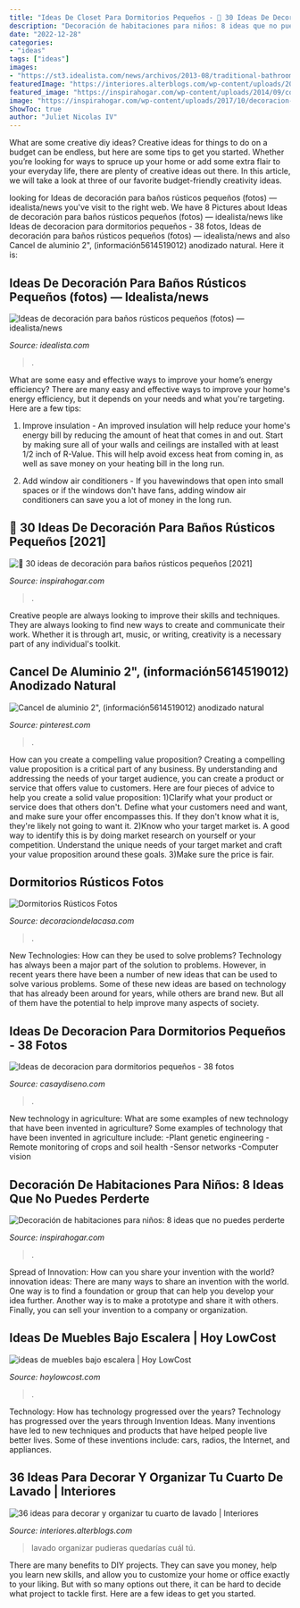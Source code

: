 ```yaml
---
title: "Ideas De Closet Para Dormitorios Pequeños - 🥇 30 Ideas De Decoración Para Baños Rústicos Pequeños [2021]"
description: "Decoración de habitaciones para niños: 8 ideas que no puedes perderte"
date: "2022-12-28"
categories:
- "ideas"
tags: ["ideas"]
images:
- "https://st3.idealista.com/news/archivos/2013-08/traditional-bathroom_0.jpg?sv=6t_HL9eV"
featuredImage: "https://interiores.alterblogs.com/wp-content/uploads/2016/12/36-ideas-para-decorar-y-organizar-tu-cuarto-de-lavado-03.jpg"
featured_image: "https://inspirahogar.com/wp-content/uploads/2014/09/cool-rustic-bathroom-designs-17.jpg"
image: "https://inspirahogar.com/wp-content/uploads/2017/10/decoracion-habitacion-niños-techo.jpg"
ShowToc: true
author: "Juliet Nicolas IV"
---
```



What are some creative diy ideas?
Creative ideas for things to do on a budget can be endless, but here are some tips to get you started. Whether you’re looking for ways to spruce up your home or add some extra flair to your everyday life, there are plenty of creative ideas out there. In this article, we will take a look at three of our favorite budget-friendly creativity ideas.

	

		
looking for Ideas de decoración para baños rústicos pequeños (fotos) — idealista/news you've visit to the right web. We have 8 Pictures about Ideas de decoración para baños rústicos pequeños (fotos) — idealista/news like Ideas de decoracion para dormitorios pequeños - 38 fotos, Ideas de decoración para baños rústicos pequeños (fotos) — idealista/news and also Cancel de aluminio 2&quot;, (información5614519012) anodizado natural. Here it is:
		
    
## Ideas De Decoración Para Baños Rústicos Pequeños (fotos) — Idealista/news

<img loading=lazy src="https://st3.idealista.com/news/archivos/2013-08/traditional-bathroom_0.jpg?sv=6t_HL9eV" onerror="this.onerror=null;this.src='https://tse4.mm.bing.net/th?id=OIP.yYQcyXQ-FzOWFzsZevnjRgHaLH&amp;pid=15.1';" alt="Ideas de decoración para baños rústicos pequeños (fotos) — idealista/news">

_Source: idealista.com_

>. 

	

What are some easy and effective ways to improve your home’s energy efficiency?
There are many easy and effective ways to improve your home's energy efficiency, but it depends on your needs and what you're targeting. Here are a few tips:
1. Improve insulation - An improved insulation will help reduce your home's energy bill by reducing the amount of heat that comes in and out. Start by making sure all of your walls and ceilings are installed with at least 1/2 inch of R-Value. This will help avoid excess heat from coming in, as well as save money on your heating bill in the long run.

2. Add window air conditioners - If you havewindows that open into small spaces or if the windows don't have fans, adding window air conditioners can save you a lot of money in the long run.

    
## 🥇 30 Ideas De Decoración Para Baños Rústicos Pequeños [2021]

<img loading=lazy src="https://inspirahogar.com/wp-content/uploads/2014/09/cool-rustic-bathroom-designs-17.jpg" onerror="this.onerror=null;this.src='https://tse2.mm.bing.net/th?id=OIP.K_CnWkzdQm0ucElOsuVMHgHaKq&amp;pid=15.1';" alt="🥇 30 ideas de decoración para baños rústicos pequeños [2021]">

_Source: inspirahogar.com_

>. 

	

Creative people are always looking to improve their skills and techniques. They are always looking to find new ways to create and communicate their work. Whether it is through art, music, or writing, creativity is a necessary part of any individual's toolkit.

    
## Cancel De Aluminio 2&quot;, (información5614519012) Anodizado Natural

<img loading=lazy src="https://i.pinimg.com/736x/c7/75/94/c7759422f14c312e3fba7e8a3a797914.jpg" onerror="this.onerror=null;this.src='https://tse4.mm.bing.net/th?id=OIP.sM0de5hljQVLTUSQFZqV6AHaNJ&amp;pid=15.1';" alt="Cancel de aluminio 2&quot;, (información5614519012) anodizado natural">

_Source: pinterest.com_

>. 

	

How can you create a compelling value proposition?
Creating a compelling value proposition is a critical part of any business. By understanding and addressing the needs of your target audience, you can create a product or service that offers value to customers. Here are four pieces of advice to help you create a solid value proposition:
1)Clarify what your product or service does that others don't. Define what your customers need and want, and make sure your offer encompasses this. If they don't know what it is, they're likely not going to want it.
2)Know who your target market is. A good way to identify this is by doing market research on yourself or your competition. Understand the unique needs of your target market and craft your value proposition around these goals.
3)Make sure the price is fair.

    
## Dormitorios Rústicos Fotos

<img loading=lazy src="https://i2.wp.com/decoraciondelacasa.com/wp-content/uploads/2013/07/foto-dormitorio-rústico-5.jpg?fit=570%2C761&amp;ssl=1" onerror="this.onerror=null;this.src='https://tse2.mm.bing.net/th?id=OIP.eyz4RE3XytBlHq4odKM94wHaJ4&amp;pid=15.1';" alt="Dormitorios Rústicos Fotos">

_Source: decoraciondelacasa.com_

>. 

	

New Technologies: How can they be used to solve problems?
Technology has always been a major part of the solution to problems. However, in recent years there have been a number of new ideas that can be used to solve various problems. Some of these new ideas are based on technology that has already been around for years, while others are brand new. But all of them have the potential to help improve many aspects of society.

    
## Ideas De Decoracion Para Dormitorios Pequeños - 38 Fotos

<img loading=lazy src="https://casaydiseno.com/wp-content/uploads/2015/12/ideas-de-decoracion-para-dormitorios-pequeños-verde.jpg" onerror="this.onerror=null;this.src='https://tse2.mm.bing.net/th?id=OIP.m5bbptsNDKwfQy7U3VM4VAHaJ3&amp;pid=15.1';" alt="Ideas de decoracion para dormitorios pequeños - 38 fotos">

_Source: casaydiseno.com_

>. 

	

New technology in agriculture: What are some examples of new technology that have been invented in agriculture?
Some examples of technology that have been invented in agriculture include:
-Plant genetic engineering
-Remote monitoring of crops and soil health 
-Sensor networks 
-Computer vision

    
## Decoración De Habitaciones Para Niños: 8 Ideas Que No Puedes Perderte

<img loading=lazy src="https://inspirahogar.com/wp-content/uploads/2017/10/decoracion-habitacion-niños-techo.jpg" onerror="this.onerror=null;this.src='https://tse4.mm.bing.net/th?id=OIP.D3lufSGJz1oh1Jfgt8g39wHaLJ&amp;pid=15.1';" alt="Decoración de habitaciones para niños: 8 ideas que no puedes perderte">

_Source: inspirahogar.com_

>. 

	

Spread of Innovation: How can you share your invention with the world?
innovation ideas: 
There are many ways to share an invention with the world. One way is to find a foundation or group that can help you develop your idea further. Another way is to make a prototype and share it with others. Finally, you can sell your invention to a company or organization.

    
## Ideas De Muebles Bajo Escalera | Hoy LowCost

<img loading=lazy src="https://hoylowcost.com/wp-content/uploads/2015/12/ideas-de-muebles-bajo-escalera.jpg" onerror="this.onerror=null;this.src='https://tse2.mm.bing.net/th?id=OIP.q0CnLMZ3158ZWpe0kgPICAHaDm&amp;pid=15.1';" alt="ideas de muebles bajo escalera | Hoy LowCost">

_Source: hoylowcost.com_

>. 

	

Technology: How has technology progressed over the years?
Technology has progressed over the years through Invention Ideas. Many inventions have led to new techniques and products that have helped people live better lives. Some of these inventions include: cars, radios, the Internet, and appliances.

    
## 36 Ideas Para Decorar Y Organizar Tu Cuarto De Lavado | Interiores

<img loading=lazy src="https://interiores.alterblogs.com/wp-content/uploads/2016/12/36-ideas-para-decorar-y-organizar-tu-cuarto-de-lavado-03.jpg" onerror="this.onerror=null;this.src='https://tse1.mm.bing.net/th?id=OIP.p6y16Fn4g0tbHhF7j8UGuAHaLH&amp;pid=15.1';" alt="36 ideas para decorar y organizar tu cuarto de lavado | Interiores">

_Source: interiores.alterblogs.com_

>lavado organizar pudieras quedarías cuál tú. 

	

There are many benefits to DIY projects. They can save you money, help you learn new skills, and allow you to customize your home or office exactly to your liking. But with so many options out there, it can be hard to decide what project to tackle first. Here are a few ideas to get you started.

